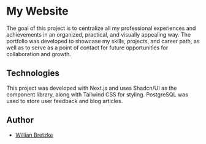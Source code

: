 # My Website

The goal of this project is to centralize all my professional experiences and achievements in an organized, practical, and visually appealing way. The portfolio was developed to showcase my skills, projects, and career path, as well as to serve as a point of contact for future opportunities for collaboration and growth.

## Technologies

This project was developed with Next.js and uses Shadcn/UI as the component library, along with Tailwind CSS for styling. PostgreSQL was used to store user feedback and blog articles.

## Author

-   [Willian Bretzke](https://bretzke.dev)
